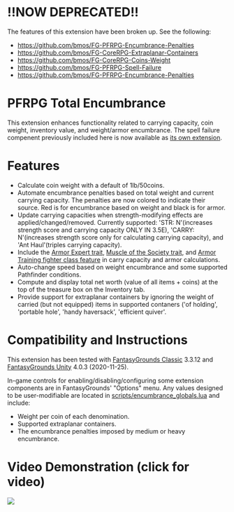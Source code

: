 # !!NOW DEPRECATED!!
The features of this extension have been broken up.
See the following:
* https://github.com/bmos/FG-PFRPG-Encumbrance-Penalties
* https://github.com/bmos/FG-CoreRPG-Extraplanar-Containers
* https://github.com/bmos/FG-CoreRPG-Coins-Weight
* https://github.com/bmos/FG-PFRPG-Spell-Failure
* https://github.com/bmos/FG-PFRPG-Encumbrance-Penalties

# PFRPG Total Encumbrance
This extension enhances functionality related to carrying capacity, coin weight, inventory value, and weight/armor encumbrance.
The spell failure compenent previously included here is now available as [its own extension](https://github.com/bmos/FG-PFRPG-Spell-Failure).

# Features
* Calculate coin weight with a default of 1lb/50coins.
* Automate encumbrance penalties based on total weight and current carrying capacity. The penalties are now colored to indicate their source. Red is for encumbrance based on weight and black is for armor.
* Update carrying capacities when strength-modifying effects are applied/changed/removed. Currently supported: 'STR: N'(increases strength score and carrying capacity ONLY IN 3.5E), 'CARRY: N'(increases strength score only for calculating carrying capacity), and 'Ant Haul'(triples carrying capacity).
* Include the [Armor Expert trait](https://www.d20pfsrd.com/traits/combat-traits/armor-expert/), [Muscle of the Society trait](https://www.d20pfsrd.com/traits/combat-traits/muscle-of-the-society/), and [Armor Training fighter class feature](https://www.d20pfsrd.com/classes/Core-Classes/Fighter/#Armor_Training_Ex) in carry capacity and armor calculations.
* Auto-change speed based on weight encumbrance and some supported Pathfinder conditions.
* Compute and display total net worth (value of all items + coins) at the top of the treasure box on the Inventory tab.
* Provide support for extraplanar containers by ignoring the weight of carried (but not equipped) items in supported contaners ('of holding', 'portable hole', 'handy haversack', 'efficient quiver'.

# Compatibility and Instructions
This extension has been tested with [FantasyGrounds Classic](https://www.fantasygrounds.com/home/FantasyGroundsClassic.php) 3.3.12 and [FantasyGrounds Unity](https://www.fantasygrounds.com/home/FantasyGroundsUnity.php) 4.0.3 (2020-11-25).

In-game controls for enabling/disabling/configuring some extension components are in FantasyGrounds' "Options" menu.
Any values designed to be user-modifiable are located in [scripts/encumbrance_globals.lua](https://github.com/bmos/FG-PFRPG-TotalEncumbrance/blob/master/scripts/encumbrance_globals.lua) and include:
* Weight per coin of each denomination.
* Supported extraplanar containers.
* The encumbrance penalties imposed by medium or heavy encumbrance.

# Video Demonstration (click for video)
[<img src="https://i.ytimg.com/vi_webp/u4PDWxNbzTo/hqdefault.webp">](https://www.youtube.com/watch?v=u4PDWxNbzTo)
